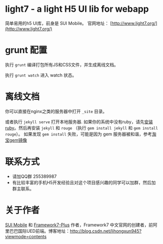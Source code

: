 # light7 - a light H5 UI lib for webapp

简单易用的h5 UI库，前身是 SUI Mobile。 官网地址： [http://www.light7.org/](http://www.light7.org/)

# grunt 配置

执行 `grunt` 编译打包所有JS和CSS文件，并生成离线文档。

执行 `grunt watch` 进入 watch 状态。


# 离线文档


你可以直接在nginx之类的服务器中打开 `_site` 目录。

或者执行 `jekyll serve` 打开本地服务器. 如果你的系统中没有ruby，请先[安装ruby](https://www.ruby-lang.org/en/documentation/installation/)。然后再安装 `jekyll` 和 `rouge` （执行 `gem install jekyll` 和 `gem install rouge`）。
如果发现 `gem install` 失败，可能是因为 gem 服务器被和谐，参考[淘宝gem镜像](https://ruby.taobao.org/)


# 联系方式

- 请加QQ群 255389987
- 有比较丰富的手机H5开发经验且对这个项目感兴趣的同学可以加群，然后加群主联系。

# 关于作者

[SUI Mobile](https://github.com/sdc-alibaba/SUI-Mobile) 和 [Framework7-Plus](https://github.com/sdc-fe/Framework7-Plus) 作者，Framework7 中文官网的创建者，前阿里巴巴国际UED前端。博客地址：http://blog.csdn.net/lihongxun945?viewmode=contents
